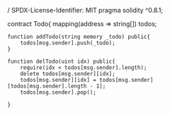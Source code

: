 / SPDX-License-Identifier: MIT
pragma solidity ^0.8.1;

contract Todo{
     mapping(address => string[]) todos;


    function addTodo(string memory _todo) public{
        todos[msg.sender].push(_todo);
    }

    function delTodo(uint idx) public{
        require(idx < todos[msg.sender].length);
        delete todos[msg.sender][idx];
        todos[msg.sender][idx] = todos[msg.sender][todos[msg.sender].length - 1];
        todos[msg.sender].pop();

    }
